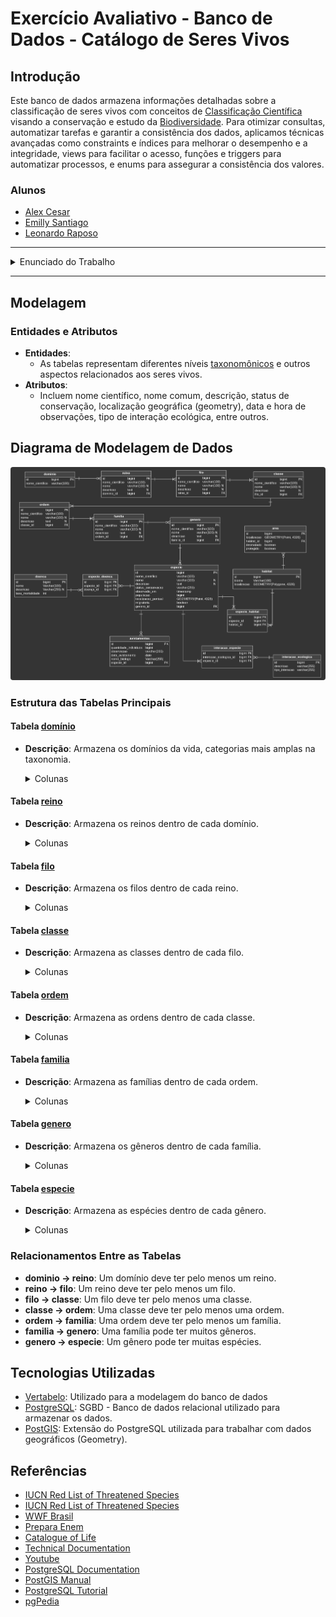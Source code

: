 # Exercício Avaliativo - Banco de Dados - Catálogo de Seres Vivos

## Introdução
Este banco de dados armazena informações detalhadas sobre a classificação de seres vivos com conceitos de
[Classificação Científica](https://pt.wikipedia.org/wiki/Classifica) visando a conservação e estudo da [Biodiversidade](https://pt.wikipedia.org/wiki/Biodiversidade).
Para otimizar consultas, automatizar tarefas e garantir a consistência dos dados, aplicamos técnicas avançadas como constraints e índices para melhorar o desempenho 
e a integridade, views para facilitar o acesso, funções e triggers para automatizar processos, e enums para assegurar a consistência dos valores.

### Alunos

- [Alex Cesar](https://github.com/thealexcesar)
- [Emilly Santiago](https://github.com/emillysant)
- [Leonardo Raposo](https://github.com/Leo-Raposo)

---

<details>
  <summary>Enunciado do Trabalho</summary>

## Modelagem
- [X] **Entidades**: Abstrair e criar tabelas para representar corretamente as necessidades que o exercício exige
- [X] **Atributos**: Incluir atributos detalhados como nome científico, nome comum, descrição, status de conservação, localização geográfica (geometry), data e hora de observações, tipo de interação ecológica, etc.
- [X] **Relacionamentos**: Estabelecer relações hierárquicas entre os níveis taxonômicos e relações complexas como ocorrência de espécies em habitats, doenças que acometem espécies e interações ecológicas.
- [X] **Tipos de Dados**: Utilizar tipos de dados adequados como geometry para localização geográfica, timestamp para data e hora.

## Funcionalidades
- [X] **Consultas**: Realizar consultas para obter informações sobre a distribuição geográfica de espécies, a riqueza de espécies em um habitat, as doenças que acometem uma espécie específica, entre outras.
- [X] **Triggers**: Implementar triggers para automatizar tarefas como atualizar o status de conservação de uma espécie quando a população diminui abaixo de um determinado limite, registrar o histórico de alterações nos dados e gerar alertas para espécies ameaçadas.
- [X] **Views**: Criar views para facilitar a visualização de dados complexos, como a lista de espécies endêmicas de um país ou a riqueza de espécies em um bioma.
- [X] **Funções**: Desenvolver funções personalizadas para realizar cálculos complexos, como a diversidade de espécies em uma área ou a distância entre dois pontos geográficos.

## Considerações
- [X] **Normalização**: Aplicar as regras de normalização para garantir a integridade dos dados.
- [X] **Índices**: Criar índices adequados, incluindo índices espaciais, para otimizar as consultas.
- [X] **Constraints**: Utilizar constraints para garantir a consistência dos dados.
- [X] **Documentação**: Gerar uma documentação completa do banco de dados, incluindo diagramas ER e descrições detalhadas das tabelas, colunas e relacionamentos.

## Consultas Necessárias
### Distribuição Geográfica e Ecologia
- [X] Quais espécies de aves migratórias passam pela Amazônia brasileira?
- [X] Qual a densidade populacional de onças-pintadas em áreas protegidas do Cerrado?
- [X] Quais espécies de plantas são endêmicas da Mata Atlântica e estão ameaçadas de extinção?

### Doenças e Saúde Animal
- [X] Quais doenças acometem principalmente primatas em áreas de desmatamento?
- [X] Qual a taxa de mortalidade por determinada doença em uma espécie específica?

### Evolução e Filogenia
- [X] Quais são os gêneros mais diversos da família Felidae?

### Monitoramento e Conservação
- [X] Qual a evolução da população de uma espécie ao longo dos anos?
- [X] Quais são as áreas prioritárias para conservação de uma determinada espécie?

## Casos de Uso para Guia do Projeto
- [X] **Biólogo Estudando a Impacto do Desmatamento em Primatas**:
  - Observou uma diminuição drástica na população de macacos bugios em áreas de floresta fragmentada.
  - Consulta: "Quais doenças emergentes estão associadas a primatas em áreas de desmatamento e qual a taxa de mortalidade dessas doenças?"

- [X] **Bióloga Estudando a Distribuição Geográfica de Uma Espécie Invasora**:
  - Identificou uma nova população de uma espécie de peixe exótico em um rio de uma bacia hidrográfica antes não registrada.
  - Consulta: "Quais outras espécies nativas coexistem com essa espécie invasora e quais as possíveis interações ecológicas?"

- [X] **Biólogo Conservacionista Analisando o Status de Conservação de Répteis**:
  - Notou uma diminuição nas populações de diversas espécies de serpentes em uma região de caatinga.
  - Consulta: "Quais espécies de serpentes da caatinga estão listadas como vulneráveis ou em perigo de extinção e quais as principais ameaças a essas espécies?"

- [X] **Biólogo Evolutivo Estudando a Diversificação de Aves**:
  - Hipótese: As aves de uma determinada família se diversificaram mais rapidamente em áreas montanhosas.
  - Consulta: "Qual o número de espécies por gênero em uma determinada família de aves em diferentes altitudes?"

- [X] **Biólogo Molecular Estudando a Diversidade Genética de Uma Espécie**:
  - Objetivo: Comparar a diversidade genética de populações isoladas de uma espécie de mamífero.
  - Consulta: "Qual a média de diversidade genética para cada população de uma determinada espécie?"

- [X] **Estudando a Relação entre Mudanças Climáticas e Distribuição de Espécies**:
  - Hipótese: Espécies de alta montanha estão migrando para altitudes menores devido ao aquecimento global.
  - Consulta: "Qual a mudança média na altitude das populações de uma espécie de ave de montanha nos últimos 50 anos?"

- [X] **Analisando a Eficácia de Áreas Protegidas**:
  - Questão: As áreas protegidas estão sendo eficazes em proteger espécies ameaçadas?
  - Consulta: "Qual a taxa de declínio populacional de espécies ameaçadas dentro e fora de áreas protegidas?"

- [X] **Investigando a Coevolução entre Plantas e Polinizadores**:
  - Hipótese: Plantas e seus polinizadores coevoluíram, desenvolvendo características morfológicas complementares.
  - Consulta: "Qual a relação entre o tamanho da corola de uma flor e o comprimento da probóscide de seus polinizadores?"

- [X] **Analisando a Diversidade Microbiana em Diferentes Ambientes**:
  - Objetivo: Comparar a diversidade de bactérias em solos de diferentes tipos de floresta.
  - Consulta: "Qual a riqueza de espécies bacterianas em solos de mata atlântica e amazônica?"

- [X] **Estudando o Impacto de Pesticidas na Fauna Aquática**:
  - Questão: Quais são os efeitos de diferentes pesticidas na abundância de invertebrados aquáticos?
  - Consulta: "Qual a redução na abundância de macroinvertebrados em rios próximos a áreas agrícolas?"
</details>

---

## Modelagem

### Entidades e Atributos
- **Entidades**: 
  - As tabelas representam diferentes níveis [taxonomônicos](https://pt.wikipedia.org/wiki/Taxonomia) e outros aspectos relacionados aos seres vivos.
- **Atributos**:
  - Incluem nome científico, nome comum, descrição, status de conservação, localização geográfica (geometry), data e hora de observações, tipo de interação ecológica, entre outros.

## Diagrama de Modelagem de Dados

<img src="images/img.png" width="700" style="border-radius:4px;">

### Estrutura das Tabelas Principais

#### Tabela [domínio](https://pt.wikipedia.org/wiki/Dom%C3%ADnio)
- **Descrição**: Armazena os domínios da vida, categorias mais amplas na taxonomia.
  <details>
  <summary>Colunas</summary>
  
  - `id`: Número único para identificar cada domínio.
  - `nome_cientifico`: Nome científico do domínio (ex.: 'Eukarya', 'Bacteria').

</details>

#### Tabela [reino](https://pt.wikipedia.org/wiki/Reino)
- **Descrição**: Armazena os reinos dentro de cada domínio.
  <details>
  <summary>Colunas</summary>
  
  - `id`: Número único para identificar cada reino.
  - `nome_cientifico`: Nome científico do reino.
  - `nome`: Nome comum do reino.
  - `descricao`: Descrição do reino.
  - `dominio_id`: Chave estrangeira que indica a qual domínio o reino pertence.

</details>

#### Tabela [filo](https://pt.wikipedia.org/wiki/Filo)
- **Descrição**: Armazena os filos dentro de cada reino.
  <details>
  <summary>Colunas</summary>
  
  - `id`: Número único para identificar cada filo.
  - `nome_cientifico`: Nome científico do filo.
  - `nome`: Nome comum do filo.
  - `descricao`: Descrição do filo.
  - `reino_id`: Chave estrangeira que indica a qual reino o filo pertence.

</details>

#### Tabela [classe](https://pt.wikipedia.org/wiki/Classe)
- **Descrição**: Armazena as classes dentro de cada filo.
  <details>
  <summary>Colunas</summary>
  
  - `id`: Número único para identificar cada classe.
  - `nome_cientifico`: Nome científico da classe.
  - `nome`: Nome comum da classe.
  - `descricao`: Descrição da classe.
  - `filo_id`: Chave estrangeira que indica a qual filo a classe pertence.

</details>

#### Tabela [ordem](https://pt.wikipedia.org/wiki/Ordem)
- **Descrição**: Armazena as ordens dentro de cada classe.
  <details>
  <summary>Colunas</summary>
  
  - `id`: Número único para identificar cada ordem.
  - `nome_cientifico`: Nome científico da ordem.
  - `nome`: Nome comum da ordem.
  - `descricao`: Descrição da ordem.
  - `classe_id`: Chave estrangeira que indica a qual classe a ordem pertence.

</details>

#### Tabela [familia](https://pt.wikipedia.org/wiki/Fam%C3%ADlia_(biologia))
- **Descrição**: Armazena as famílias dentro de cada ordem.
  <details>
  <summary>Colunas</summary>
  
  - `id`: Número único para identificar cada família.
  - `nome_cientifico`: Nome científico da família.
  - `nome`: Nome comum da família.
  - `descricao`: Descrição da família.
  - `ordem_id`: Chave estrangeira que indica a qual ordem a família pertence.

</details>

#### Tabela [genero](https://pt.wikipedia.org/wiki/G%C3%A9nero_(biologia))
- **Descrição**: Armazena os gêneros dentro de cada família.
  <details>
  <summary>Colunas</summary>
  
  - `id`: Número único para identificar cada gênero.
  - `nome_cientifico`: Nome científico do gênero.
  - `nome`: Nome comum do gênero.
  - `descricao`: Descrição do gênero.
  - `familia_id`: Chave estrangeira que indica a qual família o gênero pertence.

</details>

#### Tabela [especie](https://pt.wikipedia.org/wiki/Esp%C3%A9cie)
- **Descrição**: Armazena as espécies dentro de cada gênero.
  <details>
  <summary>Colunas</summary>
  
  - `id`: Número único para identificar cada espécie.
  - `nome_cientifico`: Nome científico da espécie.
  - `nome`: Nome comum da espécie.
  - `descricao`: Descrição da espécie.
  - `status_conservacao`: Status de conservação da espécie (ex.: 'Em Perigo', 'Vulnerável').
  - `populacao`: População estimada da espécie.
  - `criado_em`: Data de criação do registro.
  - `atualizado_em`: Data da última atualização do registro.
  - `genero_id`: Chave estrangeira que indica a qual gênero a espécie pertence.
  - `migratoria`: Indica se a espécie é migratória.
  - `localizacao_pontual`: Localização geográfica da espécie.

</details>

### Relacionamentos Entre as Tabelas
- **dominio -> reino**: Um domínio deve ter pelo menos um reino.
- **reino -> filo**: Um reino deve ter pelo menos um filo.
- **filo -> classe**: Um filo deve ter pelo menos uma classe.
- **classe -> ordem**: Uma classe deve ter pelo menos uma ordem.
- **ordem -> familia**: Uma ordem deve ter pelo menos um família.
- **familia -> genero**: Uma família pode ter muitos gêneros.
- **genero -> especie**: Um gênero pode ter muitas espécies.

## Tecnologias Utilizadas
- [Vertabelo](https://my.vertabelo.com/drive): Utilizado para a modelagem do banco de dados
- [PostgreSQL](https://www.postgresql.org/): SGBD - Banco de dados relacional utilizado para armazenar os dados.
- [PostGIS](https://postgis.net/): Extensão do PostgreSQL utilizada para trabalhar com dados geográficos (Geometry).

## Referências
- [ IUCN Red List of Threatened Species](https://www.iucnredlist.org/)
- <a href="https://www.iucnredlist.org/" title="![IUCN Red List](images/img.png) IUCN Red List of Threatened Species">IUCN Red List of Threatened Species</a>
- [WWF Brasil](https://www.wwf.org.br/)
- [Prepara Enem](https://www.preparaenem.com/geografia)
- [Catalogue of Life](https://www.catalogueoflife.org/)
- [Technical Documentation](https://techdocs.gbif.org/en/)
- [Youtube](https://www.youtube.com/)
- [PostgreSQL Documentation](https://www.postgresql.org/docs/current/)
- [PostGIS Manual](https://postgis.net/docs/manual-3.4/using_postgis_dbmanagement.html#Point)
- [PostgreSQL Tutorial](https://www.postgresqltutorial.com/)
- [pgPedia](https://pgpedia.info/)
